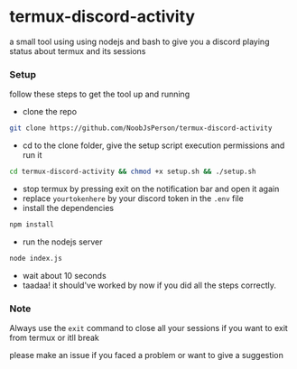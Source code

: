 # termux-discord-activity
a small tool using using nodejs and bash to give you a discord playing status about termux and its sessions
### Setup
follow these steps to get the tool up and running
- clone the repo
```sh
git clone https://github.com/NoobJsPerson/termux-discord-activity
```
- cd to the clone folder, give the setup script execution permissions and run it
```sh
cd termux-discord-activity && chmod +x setup.sh && ./setup.sh
```
- stop termux by pressing exit on the notification bar and open it again
- replace `yourtokenhere` by your discord token in the `.env` file
- install the dependencies
```sh
npm install
```
- run the nodejs server
```sh
node index.js
```
- wait about 10 seconds
- taadaa! it should've worked by now if you did all the steps correctly.
### Note
Always use the `exit` command to close all your sessions if you want to exit from termux or itll break

please make an issue if you faced a problem or want to give a suggestion
